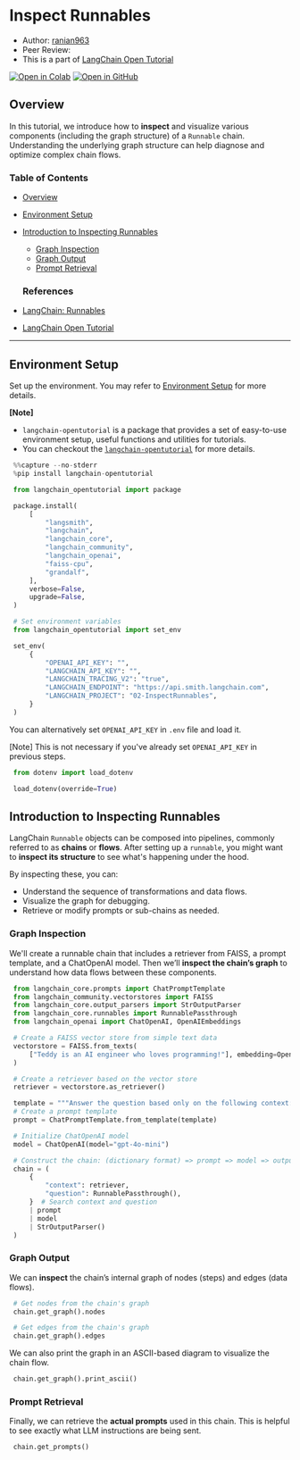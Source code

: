 <style>
.custom {
    background-color: #008d8d;
    color: white;
    padding: 0.25em 0.5em 0.25em 0.5em;
    white-space: pre-wrap;       /* css-3 */
    white-space: -moz-pre-wrap;  /* Mozilla, since 1999 */
    white-space: -pre-wrap;      /* Opera 4-6 */
    white-space: -o-pre-wrap;    /* Opera 7 */
    word-wrap: break-word;
}

pre {
    background-color: #027c7c;
    padding-left: 0.5em;
}

</style>

# Inspect Runnables

- Author: [ranian963](https://github.com/ranian963)
- Peer Review: []()
- This is a part of [LangChain Open Tutorial](https://github.com/LangChain-OpenTutorial/LangChain-OpenTutorial)

[![Open in Colab](https://colab.research.google.com/assets/colab-badge.svg)](https://colab.research.google.com/) [![Open in GitHub](https://img.shields.io/badge/Open%20in%20GitHub-181717?style=flat-square&logo=github&logoColor=white)](https://github.com/)

## Overview
In this tutorial, we introduce how to **inspect** and visualize various components (including the graph structure) of a `Runnable` chain. Understanding the underlying graph structure can help diagnose and optimize complex chain flows.

### Table of Contents
- [Overview](#overview)
- [Environment Setup](#environment-setup)
- [Introduction to Inspecting Runnables](#introduction-to-inspecting-runnables)
  - [Graph Inspection](#graph-inspection)
  - [Graph Output](#graph-output)
  - [Prompt Retrieval](#prompt-retrieval)

  ### References
- [LangChain: Runnables](https://python.langchain.com/api_reference/core/runnables.html)
- [LangChain Open Tutorial](https://github.com/LangChain-OpenTutorial/LangChain-OpenTutorial)
----


## Environment Setup

Set up the environment. You may refer to [Environment Setup](https://wikidocs.net/257836) for more details.

**[Note]**
- `langchain-opentutorial` is a package that provides a set of easy-to-use environment setup, useful functions and utilities for tutorials. 
- You can checkout the [`langchain-opentutorial`](https://github.com/LangChain-OpenTutorial/langchain-opentutorial-pypi) for more details.

```python
%%capture --no-stderr
%pip install langchain-opentutorial
```

```python
from langchain_opentutorial import package

package.install(
    [
        "langsmith",
        "langchain",
        "langchain_core",
        "langchain_community",
        "langchain_openai",
        "faiss-cpu",
        "grandalf",
    ],
    verbose=False,
    upgrade=False,
)
```

```python
# Set environment variables
from langchain_opentutorial import set_env

set_env(
    {
        "OPENAI_API_KEY": "",
        "LANGCHAIN_API_KEY": "",
        "LANGCHAIN_TRACING_V2": "true",
        "LANGCHAIN_ENDPOINT": "https://api.smith.langchain.com",
        "LANGCHAIN_PROJECT": "02-InspectRunnables",
    }
)
```

You can alternatively set `OPENAI_API_KEY` in `.env` file and load it. 

[Note] This is not necessary if you've already set `OPENAI_API_KEY` in previous steps.

```python
from dotenv import load_dotenv

load_dotenv(override=True)
```

## Introduction to Inspecting Runnables

LangChain `Runnable` objects can be composed into pipelines, commonly referred to as **chains** or **flows**. After setting up a `runnable`, you might want to **inspect its structure** to see what's happening under the hood.

By inspecting these, you can:
- Understand the sequence of transformations and data flows.
- Visualize the graph for debugging.
- Retrieve or modify prompts or sub-chains as needed.


### Graph Inspection

We'll create a runnable chain that includes a retriever from FAISS, a prompt template, and a ChatOpenAI model. Then we’ll **inspect the chain’s graph** to understand how data flows between these components.


```python
from langchain_core.prompts import ChatPromptTemplate
from langchain_community.vectorstores import FAISS
from langchain_core.output_parsers import StrOutputParser
from langchain_core.runnables import RunnablePassthrough
from langchain_openai import ChatOpenAI, OpenAIEmbeddings

# Create a FAISS vector store from simple text data
vectorstore = FAISS.from_texts(
    ["Teddy is an AI engineer who loves programming!"], embedding=OpenAIEmbeddings()
)

# Create a retriever based on the vector store
retriever = vectorstore.as_retriever()

template = """Answer the question based only on the following context:\n{context}\n\nQuestion: {question}"""
# Create a prompt template
prompt = ChatPromptTemplate.from_template(template)

# Initialize ChatOpenAI model
model = ChatOpenAI(model="gpt-4o-mini")

# Construct the chain: (dictionary format) => prompt => model => output parser
chain = (
    {
        "context": retriever,
        "question": RunnablePassthrough(),
    }  # Search context and question
    | prompt
    | model
    | StrOutputParser()
)
```

### Graph Output
We can **inspect** the chain’s internal graph of nodes (steps) and edges (data flows).

```python
# Get nodes from the chain's graph
chain.get_graph().nodes
```

```python
# Get edges from the chain's graph
chain.get_graph().edges
```

We can also print the graph in an ASCII-based diagram to visualize the chain flow.

```python
chain.get_graph().print_ascii()
```

### Prompt Retrieval
Finally, we can retrieve the **actual prompts** used in this chain. This is helpful to see exactly what LLM instructions are being sent.


```python
chain.get_prompts()
```
